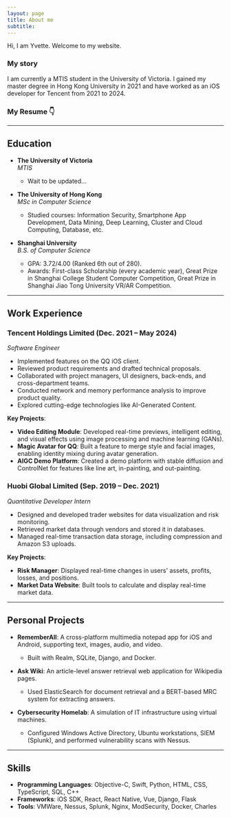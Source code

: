 ```yaml
---
layout: page
title: About me
subtitle:
---
```


Hi, I am Yvette. Welcome to my website.

### My story

I am currently a MTIS student in the University of Victoria. I gained my master degree in Hong Kong University in 2021 and have worked as an iOS developer for Tencent from 2021 to 2024.

### My Resume 👇
---

## Education

- **The University of Victoria**  
  *MTIS*  
  - Wait to be updated...

- **The University of Hong Kong**  
  *MSc in Computer Science*  
  - Studied courses: Information Security, Smartphone App Development, Data Mining, Deep Learning, Cluster and Cloud Computing, Database, etc.  

- **Shanghai University**  
  *B.S. of Computer Science*  
  - GPA: 3.72/4.00 (Ranked 6th out of 280).  
  - Awards: First-class Scholarship (every academic year), Great Prize in Shanghai College Student Computer Competition, Great Prize in Shanghai Jiao Tong University VR/AR Competition.

---

## Work Experience

### Tencent Holdings Limited (Dec. 2021 – May 2024)  
*Software Engineer*  

- Implemented features on the QQ iOS client.  
- Reviewed product requirements and drafted technical proposals.  
- Collaborated with project managers, UI designers, back-ends, and cross-department teams.  
- Conducted network and memory performance analysis to improve product quality.  
- Explored cutting-edge technologies like AI-Generated Content.

**Key Projects**:
- **Video Editing Module**: Developed real-time previews, intelligent editing, and visual effects using image processing and machine learning (GANs).  
- **Magic Avatar for QQ**: Built a feature to merge style and facial images, enabling identity mixing during avatar generation.  
- **AIGC Demo Platform**: Created a demo platform with stable diffusion and ControlNet for features like line art, in-painting, and out-painting.

### Huobi Global Limited (Sep. 2019 – Dec. 2021)  
*Quantitative Developer Intern*  

- Designed and developed trader websites for data visualization and risk monitoring.  
- Retrieved market data through vendors and stored it in databases.  
- Managed real-time transaction data storage, including compression and Amazon S3 uploads.

**Key Projects**:
- **Risk Manager**: Displayed real-time changes in users' assets, profits, losses, and positions.  
- **Market Data Website**: Built tools to calculate and display real-time market data.

---

## Personal Projects

- **RememberAll**: A cross-platform multimedia notepad app for iOS and Android, supporting text, images, audio, and video.  
  - Built with Realm, SQLite, Django, and Docker.  

- **Ask Wiki**: An article-level answer retrieval web application for Wikipedia pages.  
  - Used ElasticSearch for document retrieval and a BERT-based MRC system for extracting answers.  

- **Cybersecurity Homelab**: A simulation of IT infrastructure using virtual machines.  
  - Configured Windows Active Directory, Ubuntu workstations, SIEM (Splunk), and performed vulnerability scans with Nessus.

---

## Skills

- **Programming Languages**: Objective-C, Swift, Python, HTML, CSS, TypeScript, SQL, C++  
- **Frameworks**: iOS SDK, React, React Native, Vue, Django, Flask  
- **Tools**: VMWare, Nessus, Splunk, Nginx, ModSecurity, Docker, Charles